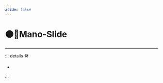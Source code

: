```yaml
---
aside: false
---
```

# 🟠<motor>🔷<soma>Mano</soma>-Slide</motor>

---

<!-- =================================================== -->
<!-- =================================================== -->
<!-- =================================================== -->
<!-- =================================================== -->
<!-- =================================================== -->
::: details 🛠

-

:::
